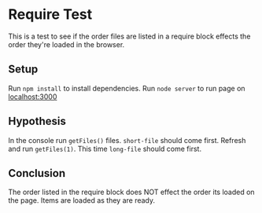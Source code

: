 # Require Test
This is a test to see if the order files are listed in a require block effects the order they're loaded in the browser.

## Setup
Run `npm install` to install dependencies.
Run `node server` to run page on [localhost:3000](http://localhost:3000/)

## Hypothesis
In the console run `getFiles()` files.  `short-file` should come first.
Refresh and run `getFiles(1)`.  This time `long-file` should come first.

## Conclusion
The order listed in the require block does NOT effect the order its loaded on the page.  Items are loaded as they are ready.
